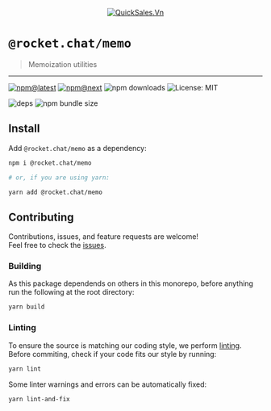 <!--header-->

<p align="center">
  <a href="https://rocket.chat" title="QuickSales.Vn">
    <img src="https://github.com/QuickSales/QuickSales.Vn.Artwork/raw/master/Logos/2020/png/logo-horizontal-red.png" alt="QuickSales.Vn" />
  </a>
</p>

# `@rocket.chat/memo`

> Memoization utilities

---

[![npm@latest](https://img.shields.io/npm/v/@rocket.chat/memo/latest?style=flat-square)](https://www.npmjs.com/package/@rocket.chat/memo/v/latest) [![npm@next](https://img.shields.io/npm/v/@rocket.chat/memo/next?style=flat-square)](https://www.npmjs.com/package/@rocket.chat/memo/v/next) ![npm downloads](https://img.shields.io/npm/dw/@rocket.chat/memo?style=flat-square) ![License: MIT](https://img.shields.io/npm/l/@rocket.chat/memo?style=flat-square)

![deps](https://img.shields.io/librariesio/release/npm/@rocket.chat/memo?style=flat-square) ![npm bundle size](https://img.shields.io/bundlephobia/min/@rocket.chat/memo?style=flat-square)

<!--/header-->

## Install

<!--install-->

Add `@rocket.chat/memo` as a dependency:

```sh
npm i @rocket.chat/memo

# or, if you are using yarn:

yarn add @rocket.chat/memo
```

<!--/install-->

## Contributing

<!--contributing(msg)-->

Contributions, issues, and feature requests are welcome!<br />
Feel free to check the [issues](https://github.com/QuickSales/fuselage/issues).

<!--/contributing(msg)-->

### Building

As this package dependends on others in this monorepo, before anything run the following at the root directory:

<!--yarn(build)-->

```sh
yarn build
```

<!--/yarn(build)-->

### Linting

To ensure the source is matching our coding style, we perform [linting](<https://en.wikipedia.org/wiki/Lint_(software)>).
Before commiting, check if your code fits our style by running:

<!--yarn(lint)-->

```sh
yarn lint
```

<!--/yarn(lint)-->

Some linter warnings and errors can be automatically fixed:

<!--yarn(lint-and-fix)-->

```sh
yarn lint-and-fix
```

<!--/yarn(lint-and-fix)-->
